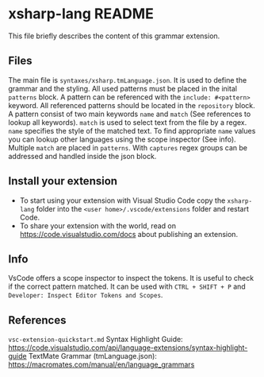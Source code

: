 # xsharp-lang README
This file briefly describes the content of this grammar extension.

## Files

The main file is `syntaxes/xsharp.tmLanguage.json`. It is used to define the grammar and the styling. All used patterns must be placed in the inital `patterns` block. A pattern can be referenced with the `include: #<pattern>` keyword. All referenced patterns should be located in the `repository` block. A pattern consist of two main keywords `name` and `match` (See references to lookup all keywords).
`match` is used to select text from the file by a regex. `name` specifies the style of the matched text.
To find appropriate `name` values you can lookup other languages using the scope inspector (See info). 
Multiple `match` are placed in `patterns`. With `captures` regex groups can be addressed and handled inside the json block.

## Install your extension

* To start using your extension with Visual Studio Code copy the `xsharp-lang` folder into the `<user home>/.vscode/extensions` folder and restart Code.
* To share your extension with the world, read on https://code.visualstudio.com/docs about publishing an extension.

## Info
VsCode offers a scope inspector to inspect the tokens. It is useful to check if the correct pattern matched. It can be used with `CTRL + SHIFT + P` and `Developer: Inspect Editor Tokens and Scopes`.

## References
`vsc-extension-quickstart.md`
Syntax Highlight Guide: https://code.visualstudio.com/api/language-extensions/syntax-highlight-guide
TextMate Grammar (tmLanguage.json): https://macromates.com/manual/en/language_grammars
